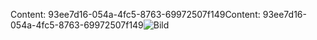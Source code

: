 <span data-ttu-id="97594-101">Content: 93ee7d16-054a-4fc5-8763-69972507f149</span><span class="sxs-lookup"><span data-stu-id="97594-101">Content: 93ee7d16-054a-4fc5-8763-69972507f149</span></span>![Bild](a4ffceb6-d337-46d6-9820-21dac90a07d9.png)
